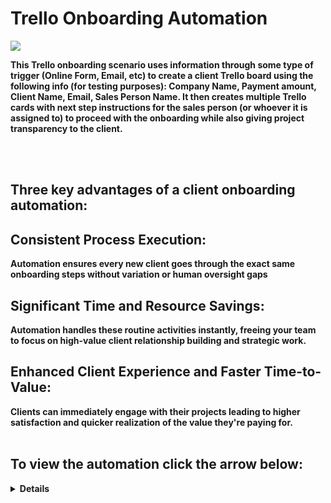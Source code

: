 # Trello Onboarding Automation

<p>
<img src="https://i.imgur.com/iHgLKfg.png](https://ibb.co/NdCnjcm5 alt"Resource Group"/?
</p>


<b>This Trello onboarding scenario uses information through some type of trigger (Online Form, Email, etc) to create a client Trello board using the following info (for testing purposes): Company Name, Payment amount, Client Name, Email, Sales Person Name. It then creates multiple Trello cards with next step instructions for the sales person (or whoever it is assigned to) to proceed with the onboarding while also giving project transparency to the client.  

</br>
</br>

<h2>Three key advantages of a client onboarding automation:</h2>

<h2>Consistent Process Execution:</h2>

Automation ensures every new client goes through the exact same onboarding steps without variation or human oversight gaps 


<h2>Significant Time and Resource Savings:</h2>

 Automation handles these routine activities instantly, freeing your team to focus on high-value client relationship building and strategic work. 

<h2>Enhanced Client Experience and Faster Time-to-Value:</h2>

 Clients can immediately engage with their projects leading to higher satisfaction and quicker realization of the value they're paying for.
 <br/>
 <br/>

<h2>To view the automation click the arrow below:</h2> 

  <details close>

<div>

</summary>
 

[![Trello Onboarding Automation](https://i.vimeocdn.com/video/2020151010-fe64ee991063de1e15005bcd8bbe0acad02e2cc3ea1007b34d4dd0a91e010586-d_295x166?&r=pad&region=us)](https://vimeo.com/1088017457?share=copy#t=0 "Trello Onboarding")

<h1>Thank Your for looking!</h1>


